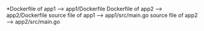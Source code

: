 *Dockerfile of app1 --> app1/Dockerfile
Dockerfile of app2 --> app2/Dockerfile
source file of app1 --> app1/src/main.go
source file of app2 --> app2/src/main.go
